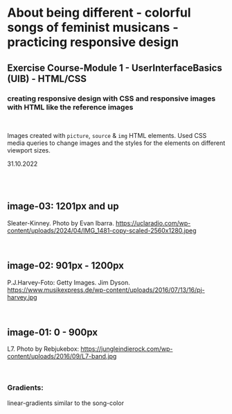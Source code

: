# About being different - colorful songs of feminist musicans - practicing responsive design

## Exercise Course-Module 1 - UserInterfaceBasics (UIB) - HTML/CSS

### creating responsive design with CSS and responsive images with HTML like the reference images

<br>

Images created with `picture`, `source` & `img` HTML elements. Used CSS media queries to change images and the styles for the elements on different viewport sizes.

31.10.2022

<br>

<br>

## **image-03:** 1201px and up

Sleater-Kinney. Photo by Evan Ibarra.
https://uclaradio.com/wp-content/uploads/2024/04/IMG_1481-copy-scaled-2560x1280.jpeg

<br>

## **image-02:** 901px - 1200px

P.J.Harvey-Foto: Getty Images. Jim Dyson. https://www.musikexpress.de/wp-content/uploads/2016/07/13/16/pj-harvey.jpg

<br>

## **image-01:** 0 - 900px

L7. Photo by Rebjukebox: https://jungleindierock.com/wp-content/uploads/2016/09/L7-band.jpg

<br>

### Gradients:

linear-gradients similar to the song-color
<br>
